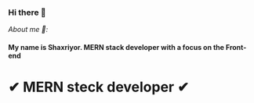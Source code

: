 ### Hi there 👋

<em>About me 💬:</em>
<h4>My name is Shaxriyor. <b>MERN</b> stack developer with a focus on the <b>Front-end</b></h4>

<h1>✔ MERN steck developer ✔</h1>

<!--
**Shake0707/Shake0707** is a ✨ _special_ ✨ repository because its `README.md` (this file) appears on your GitHub profile.

Here are some ideas to get you started:

- 🔭 I’m currently working on ...
- 🌱 I’m currently learning ...
- 👯 I’m looking to collaborate on ...
- 🤔 I’m looking for help with ...
- 💬 Ask me about ...
- 📫 How to reach me: ...
- 😄 Pronouns: ...
- ⚡ Fun fact: ...
-->
